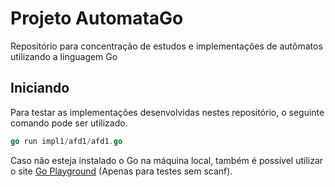 # Projeto AutomataGo

Repositório para concentração de estudos e implementações de autômatos utilizando a linguagem Go

## Iniciando

Para testar as implementações desenvolvidas nestes repositório, o seguinte comando pode ser utilizado.

```go
go run impl1/afd1/afd1.go
```

Caso não esteja instalado o Go na máquina local, também é possível utilizar o site [Go Playground](https://go.dev/play/) (Apenas para testes sem scanf).